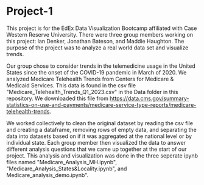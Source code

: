 # Project-1

This project is for the EdEx Data Visualization Bootcamp affiliated with Case Western Reserve University. There were three group members working on this project: Ian Denker, Jonathan Bateson, and Maddie Haughton. The purpose of the project was to analyze a real world data set and visualize trends. 

Our group chose to consider trends in the telemedicine usage in the United States since the onset of the COVID-19 pandemic in March of 2020. We analyzed Medicare Telehealth Trends from Centers for Medicare & Medicaid Services. This data is found in the csv file "Medicare_Telehealth_Trends_Q1_2023.csv" in the Data folder in this repository. We downloaded this file from https://data.cms.gov/summary-statistics-on-use-and-payments/medicare-service-type-reports/medicare-telehealth-trends.

We worked collectively to clean the original dataset by reading the csv file and creating a dataframe, removing rows of empty data, and separating the data into datasets based on if it was aggregated at the national level or by individual state. Each group member then visualized the data to answer different analysis questions that we came up together at the start of our project. This analysis and visualization was done in the three seperate ipynb files named "Medicare_Analysis_MH.ipynb", "Medicare_Analysis_States&Locality.ipynb", and Medicare_analysis_demo.ipynb".
